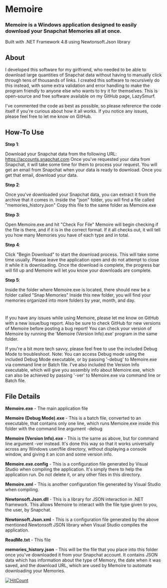 # Memoire

### Memoire is a Windows application designed to easily download your Snapchat Memories all at once.

Built with .NET Framework 4.8 using Newtonsoft.Json library

## About

I developed this software for my girlfriend, who needed
to be able to download large quantities of Snapchat data
without having to manually click through tens of thousands
of links. I created this software to recursively do this
instead, with some extra validation and error handling to
make the program friendly to anyone else who wants to try
it for themselves. This is open-source and free software
available on my GitHub page, LazySmurf.

I've commented the code as best as possible, so please
reference the code itself if you're curious about how
it all works. If you notice any issues, please feel free
to let me know on GitHub.


## How-To Use

**Step 1**:

Download your Snapchat data from the following URL:
https://accounts.snapchat.com
Once you've requested your data from Snapchat, it will take some time for them to process your request.
You will get an email from Snapchat when your data is ready to download. Once you get that email, download your data.

**Step 2**:

Once you've downloaded your Snapchat data, you can extract it from the archive that it comes in.
Inside the "json" folder, you will find a file called "memories_history.json"
Copy this file to the same folder as Memoire.exe

**Step 3**:

Open Memoire.exe and hit "Check For File"
Memoire will begin checking if the file is there, and if it is in the correct format.
If it all checks out, it will tell you how many Memories you have of each type and in total.

**Step 4**:

Click "Begin Download" to start the download process.
This will take some time usually. Please leave the application open and do not attempt to close it while it is downloading.
Once the download is complete, the progress bar will fill up and Memoire will let you know your downloads are complete.

**Step 5**:

Inside the folder where Memoire.exe is located, there should new be a folder called "Snap Memories"
Inside this new folder, you will find your memories organized into more folders by year, month, and day.

#

If you have any issues while using Memoire, please let me know on GitHub with a new issue/bug report.
Also be sure to check GitHub for new versions of Memoire before posting a bug report!
You can check your version of Memoire by running the 'Memoire (Version Info).exe' program in the same folder.

If you're a bit more tech savvy, please feel free to use the included Debug Mode to troubleshoot.
	Note: You can access Debug mode using the included Debug Mode executable, or by passing '-debug' to Memoire.exe via command line or Batch file.
I've also included the Version Info executable, which will give you assembly info about Memoire.exe, which can also be achieved by passing '-ver' to Memoire.exe via command line or Batch file.


## File Details

**Memoire.exe** - The main application file

**Memoire (Debug Mode).exe** - This is a batch file, converted to an executable, that contains only one line, which runs Memoire.exe inside this folder with the command line argument -debug

**Memoire (Version Info).exe** - This is the same as above, but for command line argument -ver instead. It's done this way so that it works universally across any Windows user/file directory, without displaying a console window, and giving it an icon and some version info.

**Memoire.exe.config** - This is a configuration file generated by Visual Studio when compiling the application. It's simply there to help the application run. Do not delete it, or any other files in this directory.

**Memoire.xml** - This is another configuration file generated by Visual Studio when compiling.

**Newtonsoft.Json.dll** - This is a library for JSON interaction in .NET framework. This allows Memoire to interact with the file type given to you, the user, by Snapchat.

**Newtonsoft.Json.xml** - This is a configuration file generated by the above mentioned Newtonsoft JSON library when Visual Studio compiles the application.

**ReadMe.txt** - This file

**memories_history.json** - This will be the file that you place into this folder once you've downloaded it from your Snapchat account. It contains JSON data which has information about the type of Memory, the date when it was saved, and the download URL, which are used by Memoire to automate downloading your Memories.


[![HitCount](https://hits.dwyl.com/LazySmurf/Memoire.svg?style=flat-square&show=unique)](http://hits.dwyl.com/LazySmurf/Memoire)
